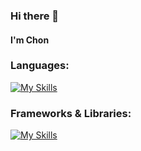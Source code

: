 ### Hi there 👋

#### I'm Chon 

<!--
**chon26909/chon26909** is a ✨ _special_ ✨ repository because its `README.md` (this file) appears on your GitHub profile.

Here are some ideas to get you started:

- 🔭 I’m currently working on ...
- 🌱 I’m currently learning ...
- 👯 I’m looking to collaborate on ...
- 🤔 I’m looking for help with ...
- 💬 Ask me about ...
- 📫 How to reach me: ...
- 😄 Pronouns: ...
- ⚡ Fun fact: ...
-->

### Languages:

[![My Skills](https://skillicons.dev/icons?i=ts,js,html,css,python,cpp,go,dart)](https://skillicons.dev)

### Frameworks & Libraries:
[![My Skills](https://skillicons.dev/icons?i=ts,js,html,css,python,cpp,go,dart)](https://skillicons.dev)
